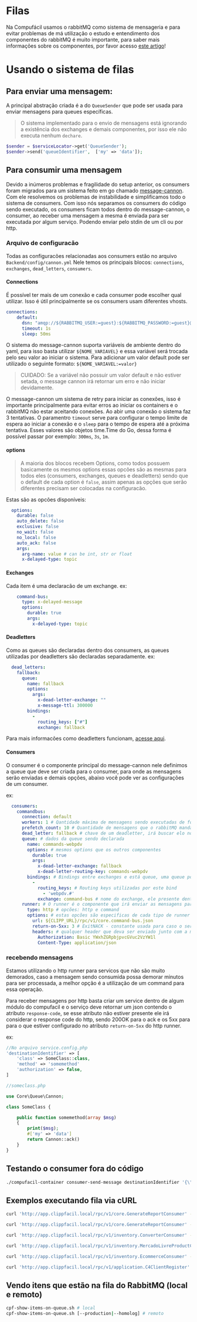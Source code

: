 # Filas

Na Compufácil usamos o rabbitMQ como sistema de mensageria e para evitar problemas de má utilização o estudo e entendimento dos componentes do rabbitMQ é muito importante, para saber mais informações sobre os componentes, por favor acesso [este artigo](http://nelsonsar.github.io/2013/10/29/AMQP-building-blocks.html)!

# Usando o sistema de filas
## Para enviar uma mensagem:

A principal abstração criada é a do `QueueSender` que pode ser usada para enviar mensagens para queues específicas.
> O sistema implementado para o envio de mensagens está ignorando a existência dos exchanges e demais componentes, por isso ele não executa nenhum `dechare`.

```php
$sender = $serviceLocator->get('QueueSender');
$sender->send('queueIdentifier',  ['my' => 'data']);
```

## Para consumir uma mensagem

Devido a inúmeros problemas e fragilidade do setup anterior, os consumers foram migrados para um sistema feito em go chamado [message-cannon](https://github.com/leandro-lugaresi/message-cannon).
Com ele resolvemos os problemas de instabilidade e simplificamos todo o sistema de consumers.
Com isso nós separamos os consumers do código sendo executado, os consumers ficam todos dentro do message-cannon, o consumer, ao receber uma mensagem a mesma é enviada para ser executada por algum serviço. Podendo enviar pelo stdin de um cli ou por http.

### Arquivo de configuracão

Todas as configuracões relacionadas aos consumers estão no arquivo `Backend/config/cannon.yml`
Nele temos os principais blocos: `connections`, `exchanges`, `dead_letters`, `consumers`.

#### Connections
É possível ter mais de um conexão e cada consumer pode escolher qual utilizar. Isso é útil principalmente se os consumers usam diferentes vhosts.

```yaml
connections:
    default:
      dsn: "amqp://${RABBITMQ_USER:=guest}:${RABBITMQ_PASSWORD:=guest}@${RABBITMQ_HOST}:${RABBITMQ_PORT:=5672}/${RABBITMQ_VHOST:=}"
      timeout: 1s
      sleep: 50ms
```
O sistema do message-cannon suporta variáveis de ambiente dentro do yaml, para isso basta utilizar `${NOME_VARIAVEL}` e essa variável será trocada pelo seu valor ao iniciar o sistema. Para adicionar um valor default pode ser utilizado o seguinte formato: `${NOME_VARIAVEL:=valor}`
> CUIDADO: Se a variável não possuir um valor default e não estiver setada, o message cannon irá retornar um erro e não iniciar devidamente.

O message-cannon um sistema de retry para iniciar as conexões, isso é importante principalmente para evitar erros ao iniciar os containers e o rabbitMQ não estar aceitando conexões. Ao abir uma conexão o sistema faz 3 tentativas. O paramentro `timeout` serve para configurar o tempo limite de espera ao iniciar a conexão e o `sleep` para o tempo de espera até a próxima tentativa. Esses valores são objetos time.Time do Go, dessa forma é possível passar por exemplo: `300ms`, `3s`, `1m`.

#### options
> A maioria dos blocos recebem Options, como todos possuem basicamente os mesmos options essas opcões são as mesmas para todos eles (consumers, exchanges, queues e deadletters) sendo que o default de cada option é `false`, assim apenas as opções que serão diferentes precisam ser colocadas na configuracão.

Estas são as opcões disponíveis:
```yaml
  options:
    durable: false
    auto_delete: false
    exclusive: false
    no_wait: false
    no_local: false
    auto_ack: false
    args:
      arg-name: value # can be int, str or float
      x-delayed-type: topic
```

#### Exchanges

 Cada item é uma declaracão de um exchange. ex:
```yml
    command-bus:
      type: x-delayed-message
      options:
        durable: true
        args:
          x-delayed-type: topic

```

#### Deadletters

Como as queues são declaradas dentro dos consumers, as queues utilizadas por deadletters são declaradas separadamente.
ex:
```yaml
  dead_letters:
    fallback:
      queue:
        name: fallback
        options:
          args:
            x-dead-letter-exchange: ""
            x-message-ttl: 300000
        bindings:
          -
            routing_keys: ["#"]
            exchange: fallback
```
Para mais informacões como deadletters funcionam, [acesse aqui](https://www.rabbitmq.com/dlx.html).

#### Consumers

O consumer é o componente principal do message-cannon nele definimos a queue que deve ser criada para o consumer, para onde as mensagens serão enviadas e demais opções, abaixo você pode ver as configurações de um consumer.

ex:
```yaml
  consumers:
    commandbus:
      connection: default
      workers: 1 # Qantidade máxima de mensagens sendo executadas de forma concorrente
      prefetch_count: 10 # Quantidade de mensagens que o rabbitMQ manda para o cliente cada vez, poucas mensagens = muitos pacotes tcp sendo transmitidos.
      dead_letter: fallback # chave de um deadletter, irá buscar elo nome e declarar ele antes de declarar a queue principal.
      queue: # dados da queue sendo declarada
        name: commands-webpdv
        options: # mesmos options que os outros componentes
          durable: true
          args:
            x-dead-letter-exchange: fallback
            x-dead-letter-routing-key: commands-webpdv
        bindings: # Bindings entre exchanges e está queue, uma queue pode ter multiplos bindings, por esse motivo essa config é um array
          -
            routing_keys: # Routing keys utilizadas por este bind
              - 'webpdv.#'
            exchange: command-bus # nome do exchange, ele presente dentro do `exchanges`
      runner: # O runner é o componente que irá enviar as mensagens para os sistemas
        type: http # opcões: http e command
        options: # estas opcões são especificas de cada tipo de runner
          url: ${CLIPP_URL}/rpc/v1/core.command-bus.json
          return-on-5xx: 3 # ExitNACK - constante usada para caso o server responda com algum erro 500
          headers: # qualquer header que deva ser enviado junto com a mensagem
            Authorization: Basic YWxhZGRpbjpvcGVuc2VzYW1l
            Content-Type: application/json
```

### recebendo mensagens

Estamos utilizando o http runner para servicos que não são muito demorados, caso a mensagem sendo consumida possa demorar minutos para ser processada, a melhor opção é a utilização de um command para essa operação.

Para receber mensagens por http basta criar um service dentro de algum módulo do compufacil e o serviço deve retornar um json contendo o atributo `response-code`, se esse atributo não estiver presente ele irá considerar o response code do http, sendo 200OK para o ack e os 5xx para para o que estiver configurado no atributo `return-on-5xx` do http runner.

ex:

```php
//No arquivo service.config.php
'destinationIdentifier' => [
    'class' => SomeClass::class,
    'method' => 'somemethod'
    'authorization' => false,
]

//someclass.php

use Core\Queue\Cannon;

class SomeClass {

    public function somemethod(array $msg)
    {
        print($msg);
        #['my' => 'data']
        return Cannon::ack()
    }
}
```

## Testando o consumer fora do código

```sh
./compufacil-container consumer-send-message destinationIdentifier '{\"my\": \"data\"}'
```

## Exemplos executando fila via cURL
```sh
curl 'http://app.clippfacil.local/rpc/v1/core.GenerateReportConsumer' -X POST -H 'cannon-authorization: uswkFuvi5fnwKurmxecAszcdLpcxmenacdtp2utabeztvpjtcc9xwJeixeewcjngxqdcryphjrztiyijfgwkspkmvuwfxn' -H 'Content-Type: application/json' -d '{"type":"report.finance.movimentation-checkout.generate","payload":{"filters":{"fromDate":"2021-02-01","toDate":"2021-04-26","checkout":{"value":"001"},"auth-token":"9da6f21ebe04ed0f0ec020906bb76f16f576d226"}},"client_id":3412,"user_id":5176}'

curl 'http://app.clippfacil.local/rpc/v1/core.GenerateReportConsumer' -X POST -H 'cannon-authorization: uswkFuvi5fnwKurmxecAszcdLpcxmenacdtp2utabeztvpjtcc9xwJeixeewcjngxqdcryphjrztiyijfgwkspkmvuwfxn' -H 'Content-Type: application/json' -d '{"type":"report.inventory.report-price-list.generate","payload":{"filters":{"fromDate":"2018-02-06","toDate":"2018-03-06"},"auth-token":"69993c1b10748a8f3da28992055027ec6ea4b7f3"},"client_id":3056,"user_id":4639}'

curl 'http://app.clippfacil.local/rpc/v1/inventory.ConverterConsumer' -X POST -H 'cannon-authorization: uswkFuvi5fnwKurmxecAszcdLpcxmenacdtp2utabeztvpjtcc9xwJeixeewcjngxqdcryphjrztiyijfgwkspkmvuwfxn' -H 'Content-Type: application/json' -d '{"recipientClient":"converter0206.5@compufour.com","client":"jean@compufour.com.br","lines":{"1":"519|||519|Produto 1|LT|5,5|6,7|10.03.2020|0|2|1|Andreia|1|Mercadoria para revenda|Adicional 1|Adicional 2|||Produtos de Limpeza|Complementar|12345678|87654321|7,1|6|2|0|25.02.2019|3,3|5||41|50|99|99|5|5|A|P|39069019|101|5|||||N|||||5913|5913|1002200|999|Não Tributado|Obse Andréia","2":"472|||472|Produto 1|LT|5,5|6,7|10.03.2020|0|2|1|Andreia|1|Mercadoria para revenda|Adicional 1|Adicional 2|||Produtos de Limpeza|Complementar|12345678|87654321|7,1|6|2|0|25.02.2019|3,3|5||41|50|99|99|5|5|A|P|39069019|101|5|||||N|||||5913|5913|1002200|999|Não Tributado|Obse Andréia","0":"0|ID_IDENTIFICADOR|COD_LST|COD_NBS|ID_ESTOQUE|DESCRICAO|UNI_MEDIDA|PRC_CUSTO|PRC_VENDA|UTL_VENDA|MARGEM_LB|POR_COMISSAO|ULT_FORNEC|NOME|ID_TIPOITEM|TIPO_ITEM|ADICIONAL1|ADICIONAL2|ID_INDEXADOR|INDEXADOR|GRUPO|DESC_CMPL|COD_BARRA|REFERENCIA|PRC_MEDIO|QTD_ATUAL|QTD_MINIM|QTD_INICIO|ULT_COMPRA|PESO|IPI|CF|CST|CST_IPI|CST_PIS|CST_COFINS|PIS|COFINS|IAT|IPPT|COD_NCM|CSOSN|MVA|ID_NIVEL1|NIVEL1|ID_NIVEL2|NIVEL2|GRADE_SERIE|ISS_ALIQ|ANP|FCI|PRC_ATACADO|CFOP_NF|CFOP_CF|COD_CEST|CENQ|TRIBUTACAO|OBSERVACAO"}}'

curl 'http://app.clippfacil.local/rpc/v1/inventory.MercadoLivreProductConsumer' -X POST -H 'cannon-authorization: uswkFuvi5fnwKurmxecAszcdLpcxmenacdtp2utabeztvpjtcc9xwJeixeewcjngxqdcryphjrztiyijfgwkspkmvuwfxn' -H 'Content-Type: application/json' -d '{"idsProductsMLB":[1],"idsProducts":[3103],"clientEmail": "jean@compufour.com.br", "token":"APP_USR-6428232595103166-100817-ab668184c133219f2bd71bc245905fa7-324894291"}'

curl 'http://app.clippfacil.local/rpc/v1/inventory.EcommerceConsumer' -X POST -H 'cannon-authorization: uswkFuvi5fnwKurmxecAszcdLpcxmenacdtp2utabeztvpjtcc9xwJeixeewcjngxqdcryphjrztiyijfgwkspkmvuwfxn' -H 'Content-Type: application/json' -d '{"idsProductsEcommerce":[354,355],"idsProducts":[115544,115553],"clientEmail": "andreiaecommerce9@compufour.com"}'

curl 'http://app.clippfacil.local/rpc/v1/application.C4ClientRegister' -X POST -H 'cannon-authorization: uswkFuvi5fnwKurmxecAszcdLpcxmenacdtp2utabeztvpjtcc9xwJeixeewcjngxqdcryphjrztiyijfgwkspkmvuwfxn' -H 'Content-Type: application/json' -d '{"idsProductsEcommerce":[354,355],"idsProducts":[115544,115553],"clientEmail": "andreiaecommerce9@compufour.com"}'
```

## Vendo itens que estão na fila do RabbitMQ (local e remoto)

```sh
cpf-show-items-on-queue.sh # local
cpf-show-items-on-queue.sh [--production|--homolog] # remoto
```
